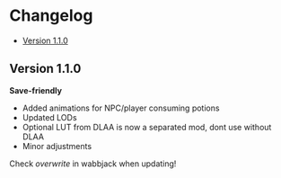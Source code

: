 # Changelog

- [Version 1.1.0](#version-110)

## Version 1.1.0

**Save-friendly**

- Added animations for NPC/player consuming potions
- Updated LODs
- Optional LUT from DLAA is now a separated mod, dont use without DLAA
- Minor adjustments

Check *overwrite* in wabbjack when updating!

